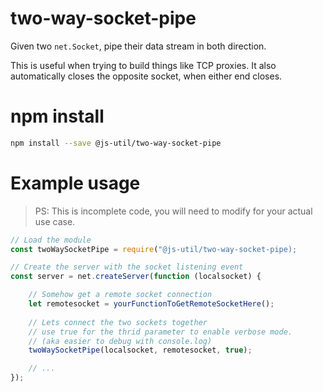 # two-way-socket-pipe

Given two `net.Socket`, pipe their data stream in both direction. 

This is useful when trying to build things like TCP proxies. 
It also automatically closes the opposite socket, when either end closes.

# npm install

```.bash
npm install --save @js-util/two-way-socket-pipe
```

# Example usage

> PS: This is incomplete code, you will need to modify for your actual use case.

```.js
// Load the module
const twoWaySocketPipe = require("@js-util/two-way-socket-pipe);

// Create the server with the socket listening event
const server = net.createServer(function (localsocket) {

	// Somehow get a remote socket connection
	let remotesocket = yourFunctionToGetRemoteSocketHere();
	
	// Lets connect the two sockets together
	// use true for the thrid parameter to enable verbose mode.
	// (aka easier to debug with console.log)
	twoWaySocketPipe(localsocket, remotesocket, true);

	// ...
});
```
